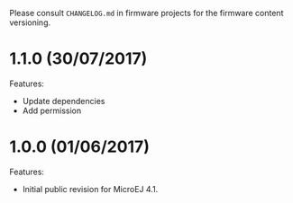 Please consult `CHANGELOG.md` in firmware projects for the firmware content versioning.

# 1.1.0 (30/07/2017)
Features:
* Update dependencies
* Add permission


# 1.0.0 (01/06/2017)
Features:
* Initial public revision for MicroEJ 4.1.

<!--
	Markdown
	Copyright 2018 IS2T. All rights reserved.
	Use of this source code is subject to license terms.
-->